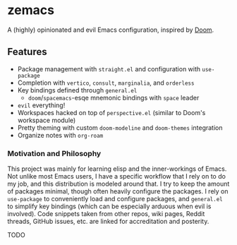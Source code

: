 # zemacs
A (highly) opinionated and evil Emacs configuration, inspired by [Doom](https://github.com/hlissner/doom-emacs).

## Features
- Package management with `straight.el` and configuration with `use-package`
- Completion with `vertico`, `consult`, `marginalia`, and `orderless`
- Key bindings defined through `general.el`
  - `doom`/`spacemacs`-esqe mnemonic bindings with `space` leader
- `evil` everything!
- Workspaces hacked on top of `perspective.el` (similar to Doom's workspace module)
- Pretty theming with custom `doom-modeline` and `doom-themes` integration
- Organize notes with `org-roam`

### Motivation and Philosophy
This project was mainly for learning elisp and the inner-workings of Emacs. Not unlike most Emacs users, I have a specific workflow that I rely on to do my job, and this distribution is modeled around that. I try to keep the amount of packages minimal, though often heavily configure the packages. I rely on `use-package` to conveniently load and configure packages, and `general.el` to simplify key bindings (which can be especially arduous when evil is involved). Code snippets taken from other repos, wiki pages, Reddit threads, GitHub issues, etc. are linked for accreditation and posterity.

<!-- However, this is first and foremost a tool that I use to write code and do my job, so it needs to be  There's still a lot of work to be done, but this configuration has reached parity to the features I relied on in Doom. -->

TODO
